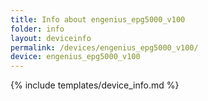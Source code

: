 ```yaml
---
title: Info about engenius_epg5000_v100
folder: info
layout: deviceinfo
permalink: /devices/engenius_epg5000_v100/
device: engenius_epg5000_v100
---
```

{% include templates/device_info.md %}
